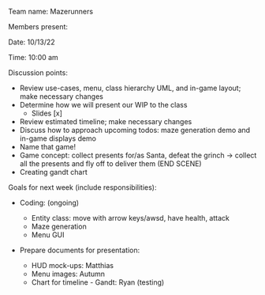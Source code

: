 Team name: Mazerunners

Members present:

Date: 10/13/22

Time: 10:00 am

Discussion points:
* Review use-cases, menu, class hierarchy UML, and in-game layout; make necessary changes
* Determine how we will present our WIP to the class
  - Slides [x]
* Review estimated timeline; make necessary changes 
* Discuss how to approach upcoming todos: maze generation demo and in-game displays demo
* Name that game!
* Game concept: collect presents for/as Santa, defeat the grinch -> collect all the presents and fly off to deliver them (END SCENE)
* Creating gandt chart

Goals for next week (include responsibilities):
* Coding: (ongoing)
    - Entity class: move with arrow keys/awsd, have health, attack
    - Maze generation
    - Menu GUI

* Prepare documents for presentation:
    - HUD mock-ups: Matthias
    - Menu images: Autumn
    - Chart for timeline - Gandt: Ryan (testing)
